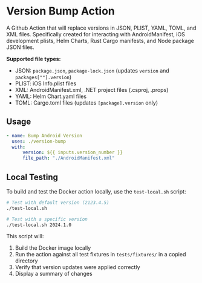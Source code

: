 # Version Bump Action

A Github Action that will replace versions in JSON, PLIST, YAML, TOML, and XML files.
Specifically created for interacting with AndroidManifest, iOS development plists, Helm Charts, Rust Cargo manifests, and Node package JSON files.

**Supported file types:**

-   JSON: `package.json`, `package-lock.json` (updates `version` and `packages[""].version`)
-   PLIST: iOS Info.plist files
-   XML: AndroidManifest.xml, .NET project files (.csproj, .props)
-   YAML: Helm Chart.yaml files
-   TOML: Cargo.toml files (updates `[package].version` only)

## Usage

```yml
- name: Bump Android Version
  uses: ./version-bump
  with:
      version: ${{ inputs.version_number }}
      file_path: "./AndroidManifest.xml"
```

## Local Testing

To build and test the Docker action locally, use the `test-local.sh` script:

```bash
# Test with default version (2123.4.5)
./test-local.sh

# Test with a specific version
./test-local.sh 2024.1.0
```

This script will:

1. Build the Docker image locally
2. Run the action against all test fixtures in `tests/fixtures/` in a copied directory
3. Verify that version updates were applied correctly
4. Display a summary of changes

